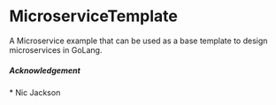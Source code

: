 # MicroserviceTemplate

A Microservice example that can be used as a base template to design microservices in GoLang.


<h5> Acknowledgement</h5>
* Nic Jackson